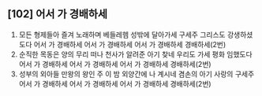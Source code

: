## [102] 어서 가 경배하세

1) 모든 형제들아 즐겨 노래하며 베들레헴 성밖에 달아가세 구세주 그리스도 강생하셨도다 어서 가 경배하세 어서 가 경배하세 어서 가 경배하세 경배하세(2번)  
2) 순직한 목동은 양의 무리 떠나 천사가 알려준 아기 찾네 우리도 가세 평화 임했도다  어서 가 경배하세 어서 가 경배하세 어서 가 경배하세 경배하세(2번)  
3) 성부의 외아들 만왕의 왕인 주 이 밤 외양간에 나 계시네 겸손의 아기 사랑의 구세주 어서 가 경배하세 어서 가 경배하세 어서 가 경배하세 경배하세(2번)
